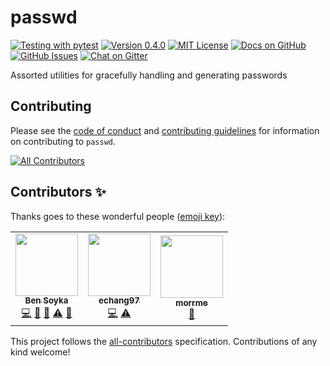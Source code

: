 # passwd

[![Testing with pytest](https://github.com/bsoyka/passwd/workflows/Testing%20with%20pytest/badge.svg?event=push)](https://github.com/bsoyka/passwd/actions)
[![Version 0.4.0](https://img.shields.io/badge/version-0.4.0-orange)](https://github.com/bsoyka/passwd/releases/tag/v0.4.0)
[![MIT License](https://img.shields.io/pypi/l/passwd)](LICENSE)
[![Docs on GitHub](https://img.shields.io/badge/docs-on%20github-blue)](https://github.com/bsoyka/passwd/wiki)
[![GitHub Issues](https://img.shields.io/github/issues/bsoyka/passwd)](https://github.com/bsoyka/passwd/issues)
[![Chat on Gitter](https://img.shields.io/gitter/room/bsoyka/passwd)](https://gitter.im/bsoyka/passwd)

Assorted utilities for gracefully handling and generating passwords

## Contributing

Please see the [code of conduct](https://github.com/bsoyka/passwd/blob/master/CODE_OF_CONDUCT.md) and [contributing guidelines](https://github.com/bsoyka/passwd/blob/master/CONTRIBUTING.md) for information on contributing to `passwd`.

<!-- ALL-CONTRIBUTORS-BADGE:START - Do not remove or modify this section -->
[![All Contributors](https://img.shields.io/badge/all_contributors-3-orange.svg?style=flat-square)](#contributors-)
<!-- ALL-CONTRIBUTORS-BADGE:END -->

## Contributors ✨

Thanks goes to these wonderful people ([emoji key](https://allcontributors.org/docs/en/emoji-key)):

<!-- ALL-CONTRIBUTORS-LIST:START - Do not remove or modify this section -->
<!-- prettier-ignore-start -->
<!-- markdownlint-disable -->
<table>
  <tr>
    <td align="center"><a href="https://bsoyka.github.io"><img src="https://avatars0.githubusercontent.com/u/37779854?v=4" width="100px;" alt=""/><br /><sub><b>Ben Soyka</b></sub></a><br /><a href="https://github.com/bsoyka/passwd/commits?author=bsoyka" title="Code">💻</a> <a href="#ideas-bsoyka" title="Ideas, Planning, & Feedback">🤔</a> <a href="#maintenance-bsoyka" title="Maintenance">🚧</a> <a href="https://github.com/bsoyka/passwd/commits?author=bsoyka" title="Tests">⚠️</a> <a href="https://github.com/bsoyka/passwd/commits?author=bsoyka" title="Documentation">📖</a></td>
    <td align="center"><a href="https://github.com/echang97"><img src="https://avatars3.githubusercontent.com/u/51372089?v=4" width="100px;" alt=""/><br /><sub><b>echang97</b></sub></a><br /><a href="https://github.com/bsoyka/passwd/commits?author=echang97" title="Code">💻</a> <a href="https://github.com/bsoyka/passwd/commits?author=echang97" title="Tests">⚠️</a></td>
    <td align="center"><a href="https://github.com/morrme"><img src="https://avatars2.githubusercontent.com/u/26514778?v=4" width="100px;" alt=""/><br /><sub><b>morrme</b></sub></a><br /><a href="https://github.com/bsoyka/passwd/commits?author=morrme" title="Documentation">📖</a></td>
  </tr>
</table>

<!-- markdownlint-enable -->
<!-- prettier-ignore-end -->
<!-- ALL-CONTRIBUTORS-LIST:END -->

This project follows the [all-contributors](https://github.com/all-contributors/all-contributors) specification. Contributions of any kind welcome!
